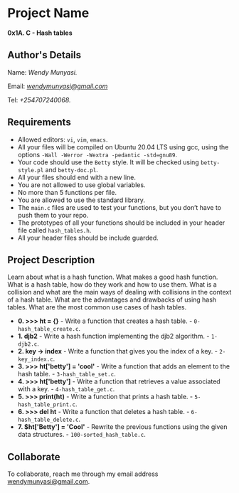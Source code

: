 # Project Name
**0x1A. C - Hash tables**

## Author's Details
Name: *Wendy Munyasi.*

Email: *wendymunyasi@gmail.com*

Tel: *+254707240068.*

##  Requirements
*   Allowed editors: `vi`, `vim`, `emacs`.
*   All your files will be compiled on Ubuntu 20.04 LTS using gcc, using the options `-Wall -Werror -Wextra -pedantic -std=gnu89`.
*   Your code should use the `Betty` style. It will be checked using `betty-style.pl` and `betty-doc.pl`.
*   All your files should end with a new line.
*   You are not allowed to use global variables.
*   No more than 5 functions per file.
*   You are allowed to use the standard library.
*   The `main.c` files are used to test your functions, but you don’t have to push them to your repo.
*   The prototypes of all your functions should be included in your header file called `hash_tables.h`.
*   All your header files should be include guarded.

## Project Description
Learn about what is a hash function.
What makes a good hash function.
What is a hash table, how do they work and how to use them.
What is a collision and what are the main ways of dealing with collisions in the context of a hash table.
What are the advantages and drawbacks of using hash tables.
What are the most common use cases of hash tables.


* **0. >>> ht = {}** - Write a function that creates a hash table. - `0-hash_table_create.c`.
* **1. djb2** - Write a hash function implementing the djb2 algorithm. - `1-djb2.c`.
* **2. key -> index** - Write a function that gives you the index of a key. - `2-key_index.c`.
* **3. >>> ht['betty'] = 'cool'** - Write a function that adds an element to the hash table. - `3-hash_table_set.c`.
* **4. >>> ht['betty']** - Write a function that retrieves a value associated with a key. - `4-hash_table_get.c`.
* **5. >>> print(ht)** - Write a function that prints a hash table. - `5-hash_table_print.c`.
* **6. >>> del ht** - Write a function that deletes a hash table. - `6-hash_table_delete.c`.
* **7. $ht['Betty'] = 'Cool'** - Rewrite the previous functions using the given data structures. - `100-sorted_hash_table.c`.


## Collaborate

To collaborate, reach me through my email address wendymunyasi@gmail.com.